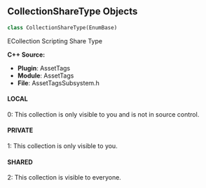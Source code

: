 ## CollectionShareType Objects

```python
class CollectionShareType(EnumBase)
```

ECollection Scripting Share Type

**C++ Source:**

- **Plugin**: AssetTags
- **Module**: AssetTags
- **File**: AssetTagsSubsystem.h

<a id="unreal.CollectionShareType.LOCAL"></a>

#### LOCAL

0: This collection is only visible to you and is not in source control.

<a id="unreal.CollectionShareType.PRIVATE"></a>

#### PRIVATE

1: This collection is only visible to you.

<a id="unreal.CollectionShareType.SHARED"></a>

#### SHARED

2: This collection is visible to everyone.

<a id="unreal.DisplayClusterWarpCameraProjectionMode"></a>